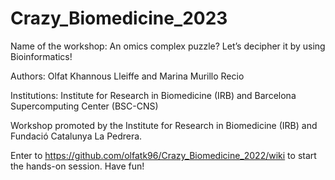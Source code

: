 # Crazy_Biomedicine_2023
Name of the workshop: An omics complex puzzle? Let’s decipher it by using Bioinformatics!

Authors: Olfat Khannous Lleiffe and Marina Murillo Recio

Institutions: Institute for Research in Biomedicine (IRB) and Barcelona Supercomputing Center (BSC-CNS) 

Workshop promoted by the Institute for Research in Biomedicine (IRB) and Fundació Catalunya La Pedrera. 

Enter to https://github.com/olfatk96/Crazy_Biomedicine_2022/wiki to start the hands-on session. Have fun!
